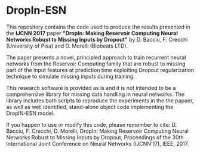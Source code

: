 # DropIn-ESN

This repository contains the code used to produce the results presented in the **IJCNN 2017** paper **"DropIn: Making Reservoir Computing Neural Networks Robust to Missing Inputs by Dropout"** by D. Bacciu, F. Crecchi (University of Pisa) and D. Morelli (Biobeats LTD).

The paper presents a novel, principled approach to train recurrent neural networks from the Reservoir Computing family that are robust to missing part of the input features at prediction time exploiting Dropout regularization technique to simulate missing inputs during training.

This research software is provided as is and it is not intended to be a comprehensive library for missing data handling in neural networks. The library includes both scripts to reproduce the experiments in the the papaer, as well as well identified, stand-alone object code implementing the DropIN-ESN model. 

If you happen to use or modify this code, please remember to cite:
D. Bacciu, F. Crecchi, D. Morelli, DropIn: Making Reservoir Computing Neural Networks Robust to Missing Inputs by Dropout, Proceedings of the 30th International Joint Conference on Neural Networks (IJCNN'17), IEEE, 2017.

